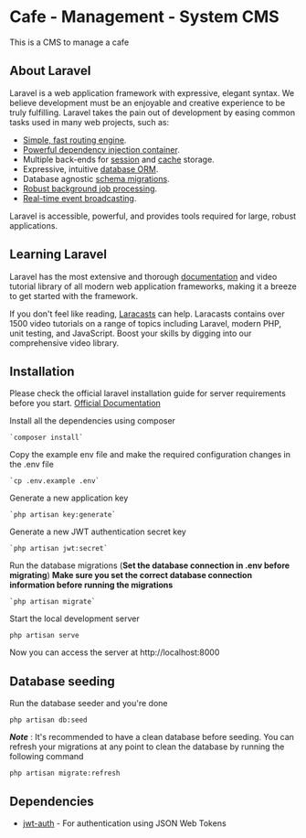 # Cafe - Management - System CMS
This is a CMS to manage a cafe

## About Laravel

Laravel is a web application framework with expressive, elegant syntax. We believe development must be an enjoyable and creative experience to be truly fulfilling. Laravel takes the pain out of development by easing common tasks used in many web projects, such as:

- [Simple, fast routing engine](https://laravel.com/docs/routing).
- [Powerful dependency injection container](https://laravel.com/docs/container).
- Multiple back-ends for [session](https://laravel.com/docs/session) and [cache](https://laravel.com/docs/cache) storage.
- Expressive, intuitive [database ORM](https://laravel.com/docs/eloquent).
- Database agnostic [schema migrations](https://laravel.com/docs/migrations).
- [Robust background job processing](https://laravel.com/docs/queues).
- [Real-time event broadcasting](https://laravel.com/docs/broadcasting).

Laravel is accessible, powerful, and provides tools required for large, robust applications.

## Learning Laravel

Laravel has the most extensive and thorough [documentation](https://laravel.com/docs) and video tutorial library of all modern web application frameworks, making it a breeze to get started with the framework.

If you don't feel like reading, [Laracasts](https://laracasts.com) can help. Laracasts contains over 1500 video tutorials on a range of topics including Laravel, modern PHP, unit testing, and JavaScript. Boost your skills by digging into our comprehensive video library.

## Installation

Please check the official laravel installation guide for server requirements before you start. [Official Documentation](https://laravel.com/docs/7.x/installation)

Install all the dependencies using composer
    
    `composer install`
    
Copy the example env file and make the required configuration changes in the .env file
    
    `cp .env.example .env`
    
Generate a new application key
    
    `php artisan key:generate`
    
Generate a new JWT authentication secret key
    
    `php artisan jwt:secret`
    
Run the database migrations (**Set the database connection in .env before migrating**)
**Make sure you set the correct database connection information before running the migrations**
    
    `php artisan migrate`
    
    
Start the local development server

    php artisan serve
    
Now you can access the server at http://localhost:8000

## Database seeding

Run the database seeder and you're done

    php artisan db:seed
    
***Note*** : It's recommended to have a clean database before seeding. You can refresh your migrations at any point to clean the database by running the following command
    
    php artisan migrate:refresh
    
 ## Dependencies
 - [jwt-auth](https://github.com/tymondesigns/jwt-auth) - For authentication using JSON Web Tokens

